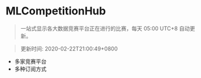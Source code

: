 # MLCompetitionHub

> 一站式显示各大数据竞赛平台正在进行的比赛，每天 05:00 UTC+8 自动更新。
  
> 更新时间: 2020-02-22T21:00:49+0800 

* 多家竞赛平台
* 多种订阅方式